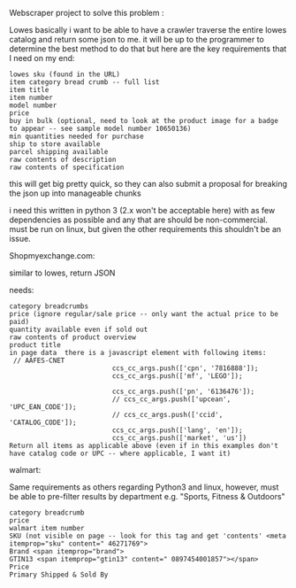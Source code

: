 


Webscraper project to solve this problem :


Lowes
basically i want to be able to have a crawler traverse the entire lowes catalog and return some json to me. it will be up to the programmer to determine the best method to do that but here are the key requirements that I need on my end:

    lowes sku (found in the URL)
    item category bread crumb -- full list
    item title
    item number
    model number
    price
    buy in bulk (optional, need to look at the product image for a badge to appear -- see sample model number 10650136)
    min quantities needed for purchase
    ship to store available
    parcel shipping available
    raw contents of description
    raw contents of specification

this will get big pretty quick, so they can also submit a proposal for breaking the json up into manageable chunks

i need this written in python 3 (2.x won't be acceptable here) with as few dependencies as possible and any that are should be non-commercial. must be run on linux, but given the other requirements this shouldn't be an issue.

Shopmyexchange.com:

similar to lowes, return JSON

needs:

    category breadcrumbs
    price (ignore regular/sale price -- only want the actual price to be paid)
    quantity available even if sold out
    raw contents of product overview
    product title
    in page data  there is a javascript element with following items:
     // AAFES-CNET
    					      ccs_cc_args.push(['cpn', '7816888']);
    					      ccs_cc_args.push(['mf', 'LEGO']);

    					      ccs_cc_args.push(['pn', '6136476']);
    					      // ccs_cc_args.push(['upcean', 'UPC_EAN_CODE']);
    					      // ccs_cc_args.push(['ccid', 'CATALOG_CODE']);
    					      ccs_cc_args.push(['lang', 'en']);
    					      ccs_cc_args.push(['market', 'us'])
    Return all items as applicable above (even if in this examples don't have catalog code or UPC -- where applicable, I want it)


walmart:

Same requirements as others regarding Python3 and linux, however, must be able to pre-filter results by department e.g. "Sports, Fitness & Outdoors"

    category breadcrumb
    price
    walmart item number
    SKU (not visible on page -- look for this tag and get 'contents' <meta itemprop="sku" content=" 46271769">
    Brand <span itemprop="brand">
    GTIN13 <span itemprop="gtin13" content=" 0897454001857"></span>
    Price
    Primary Shipped & Sold By





